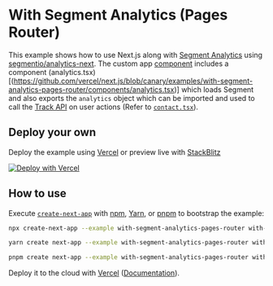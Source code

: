 # With Segment Analytics (Pages Router)

This example shows how to use Next.js along with [Segment Analytics](https://segment.com) using [segmentio/analytics-next](https://github.com/segmentio/analytics-next). The custom app [component](https://github.com/vercel/next.js/blob/canary/examples/with-segment-analytics-pages-router/pages/_app_.tsx) includes a component (analytics.tsx)[(https://github.com/vercel/next.js/blob/canary/examples/with-segment-analytics-pages-router/components/analytics.tsx)] which loads Segment and also exports the `analytics` object which can be imported and used to call the [Track API](https://segment.com/docs/connections/spec/track/) on user actions (Refer to [`contact.tsx`](https://github.com/vercel/next.js/blob/canary/examples/with-segment-analytics-pages-router/pages/contact.tsx)).

## Deploy your own

Deploy the example using [Vercel](https://vercel.com?utm_source=github&utm_medium=readme&utm_campaign=next-example) or preview live with [StackBlitz](https://stackblitz.com/github/vercel/next.js/tree/canary/examples/with-segment-analytics-pages-router)

[![Deploy with Vercel](https://vercel.com/button)](https://vercel.com/new/clone?repository-url=https://github.com/vercel/next.js/tree/canary/examples/with-segment-analytics-pages-router&project-name=with-segment-analytics-pages-router&repository-name=with-segment-analytics-pages-router)

## How to use

Execute [`create-next-app`](https://github.com/vercel/next.js/tree/canary/packages/create-next-app) with [npm](https://docs.npmjs.com/cli/init), [Yarn](https://yarnpkg.com/lang/en/docs/cli/create/), or [pnpm](https://pnpm.io) to bootstrap the example:

```bash
npx create-next-app --example with-segment-analytics-pages-router with-segment-analytics-app
```

```bash
yarn create next-app --example with-segment-analytics-pages-router with-segment-analytics-app
```

```bash
pnpm create next-app --example with-segment-analytics-pages-router with-segment-analytics-app
```

Deploy it to the cloud with [Vercel](https://vercel.com/new?utm_source=github&utm_medium=readme&utm_campaign=next-example) ([Documentation](https://nextjs.org/docs/deployment)).
